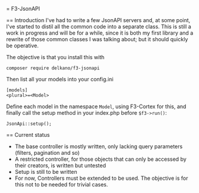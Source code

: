 = F3-JsonAPI

== Introduction
I've had to write a few JsonAPI servers and, at some point, I've started to distil all the common code into a separate class. This is still a work in progress and will be for a while, since it is both my first library and a rewrite of those common classes I was talking about; but it should quickly be operative.

The objective is that you install this with 

    composer require delkano/f3-jsonapi

Then list all your models into your config.ini

    [models]
    <plural>=<Model>

Define each model in the namespace `Model`, using F3-Cortex for this, and finally call the setup method in your index.php before `$f3->run()`:

    JsonApi::setup();

== Current status

  * The base controller is mostly written, only lacking query parameters (filters, pagination and so)
  * A restricted controller, for those objects that can only be accessed by their creators, is written but untested
  * Setup is still to be written
  * For now, Controllers must be extended to be used. The objective is for this not to be needed for trivial cases.
